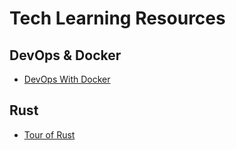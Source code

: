 # Tech Learning Resources

## DevOps & Docker

- [DevOps With Docker](https://devopswithdocker.com/)

## Rust

- [Tour of Rust](https://tourofrust.com/)